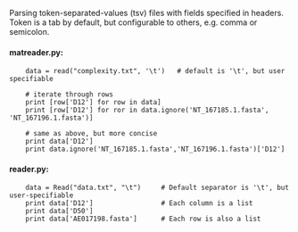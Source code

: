 Parsing token-separated-values (tsv) files with fields specified in headers.
Token is a tab by default, but configurable to others, e.g. comma or semicolon.

#### matreader.py:

```
	data = read("complexity.txt", '\t')   # default is '\t', but user specifiable

	# iterate through rows
	print [row['D12'] for row in data]
	print [row['D12'] for ror in data.ignore('NT_167185.1.fasta', 'NT_167196.1.fasta')]
	
	# same as above, but more concise
	print data['D12']
	print data.ignore('NT_167185.1.fasta','NT_167196.1.fasta')['D12']
```

#### reader.py:

```
   	data = Read("data.txt", "\t")     # Default separator is '\t', but user-specifiable
   	print data['D12']                 # Each column is a list
	print data['D50']	
   	print data['AE017198.fasta']      # Each row is also a list
```

